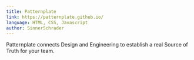 ```yaml
---
title: Patternplate
link: https://patternplate.github.io/
language: HTML, CSS, Javascript
author: SinnerSchrader
---
```


Patternplate connects Design and Engineering to establish a real Source of Truth for your team.
